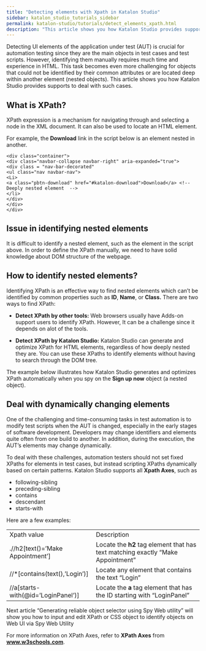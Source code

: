 ```yaml
---
title: "Detecting elements with Xpath in Katalon Studio"
sidebar: katalon_studio_tutorials_sidebar
permalink: katalon-studio/tutorials/detect_elements_xpath.html
description: "This article shows you how Katalon Studio provides supports to deal with the issue of detecting elements with Xpath."
---
```

Detecting UI elements of the application under test (AUT) is crucial for automation testing since they are the main objects in test cases and test scripts. However, identifying them manually requires much time and experience in HTML. This task becomes even more challenging for objects that could not be identified by their common attributes or are located deep within another element (nested objects). This article shows you how Katalon Studio provides supports to deal with such cases.

What is XPath?
--------------

XPath expression is a mechanism for navigating through and selecting a node in the XML document. It can also be used to locate an HTML element.

For example, the **Download** link in the script below is an element nested in another.

```
<div class="container">
<div class="navbar-collapse navbar-right" aria-expanded="true">
<div class = "nav-bar-decorated"
<ul class="nav navbar-nav">
<Li>
<a class="pbtn-download" href="#katalon-download">Download</a> <!-- Deeply nested element  -->
</li>
</div>
</div>
</div>

```

Issue in identifying nested elements
------------------------------------

It is difficult to identify a nested element, such as the <a> element in the script above. In order to define the XPath manually, we need to have solid knowledge about DOM structure of the webpage.

How to identify nested elements?
--------------------------------

Identifying XPath is an effective way to find nested elements which can’t be identified by common properties such as **ID**, **Name**, or **Class.** There are two ways to find XPath:

*   **Detect XPath by other tools:** Web browsers usually have Adds-on support users to identify XPath. However, It can be a challenge since it depends on alot of the tools.

*   **Detect XPath by Katalon Studio:** Katalon Studio can generate and optimize XPath for HTML elements, regardless of how deeply nested they are. You can use these XPaths to identify elements without having to search through the DOM tree.

The example below illustrates how Katalon Studio generates and optimizes XPath automatically when you spy on the **Sign up now** object (a nested object).

Deal with dynamically changing elements
---------------------------------------

One of the challenging and time-consuming tasks in test automation is to modify test scripts when the AUT is changed, especially in the early stages of software development. Developers may change identifiers and elements quite often from one build to another. In addition, during the execution, the AUT’s elements may change dynamically.

To deal with these challenges, automation testers should not set fixed XPaths for elements in test cases, but instead scripting XPaths dynamically based on certain patterns. Katalon Studio supports all **Xpath Axes**, such as

*   following-sibling
*   preceding-sibling
*   contains
*   descendant
*   starts-with

Here are a few examples:

<table><tbody><tr><td><span>Xpath value</span></td><td><span>Description</span></td></tr><tr><td><span>.//h2[text()=’Make Appointment’]</span></td><td><span>Locate the </span><b>h2</b><span> tag element that has text matching exactly “Make Appointment”</span></td></tr><tr><td><span>//*[contains(text(),’Login’)]</span></td><td><span>Locate any element that contains the text “Login”</span></td></tr><tr><td><span>//a[starts-with(@id=’LoginPanel’)]</span></td><td><span>Locate the </span><b>a</b><span> tag element that has the ID starting with “LoginPanel”</span></td></tr></tbody></table>

Next article “Generating reliable object selector using Spy Web utility” will show you how to input and edit XPath or CSS object to identify objects on Web UI via Spy Web Utility

For more information on XPath Axes, refer to **XPath Axes** from **www.w3schools.com**.